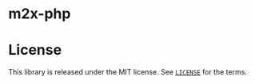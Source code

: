 m2x-php
=======

License
=======

This library is released under the MIT license. See [`LICENSE`](LICENSE) for the terms.
